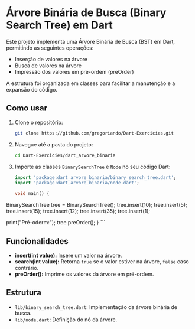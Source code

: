 # Árvore Binária de Busca (Binary Search Tree) em Dart

Este projeto implementa uma Árvore Binária de Busca (BST) em Dart, permitindo as seguintes operações:

- Inserção de valores na árvore
- Busca de valores na árvore
- Impressão dos valores em pré-ordem (preOrder)

A estrutura foi organizada em classes para facilitar a manutenção e a expansão do código.

## Como usar
1. Clone o repositório:
    ```sh
    git clone https://github.com/gregoriando/Dart-Exercicies.git
    ```
2. Navegue até a pasta do projeto:
    ```sh
    cd Dart-Exercicies/dart_arvore_binaria
    ```
3. Importe as classes `BinarySearchTree` e `Node` no seu código Dart:
    ```dart
    import 'package:dart_arvore_binaria/binary_search_tree.dart';
    import 'package:dart_arvore_binaria/node.dart';

    void main() {
  BinarySearchTree tree = BinarySearchTree();
  tree.insert(10);
  tree.insert(5);
  tree.insert(15);
  tree.insert(12);
  tree.insert(35);
  tree.insert(1);

  print("Pré-oderm:");
  tree.preOrder();
}
    ```
## Funcionalidades

- **insert(int value):** Insere um valor na árvore.
- **search(int value):** Retorna `true` se o valor estiver na árvore, `false` caso contrário.
- **preOrder():** Imprime os valores da árvore em pré-ordem.

## Estrutura

- `lib/binary_search_tree.dart`: Implementação da árvore binária de busca.
- `lib/node.dart`: Definição do nó da árvore.
